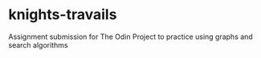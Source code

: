 # knights-travails
Assignment submission for The Odin Project to practice using graphs and search algorithms
